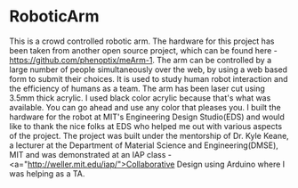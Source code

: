 # RoboticArm
This is a crowd controlled robotic arm. The hardware for this project has been taken from another open source project, which can be found here - https://github.com/phenoptix/meArm-1.
The arm can be controlled by a large number of people simultaneously over the web, by using a web based form to submit their choices. It is used to study human robot interaction and the efficiency of humans as a team.
The arm has been laser cut using 3.5mm thick acrylic. I used black color acrylic because that's what was available. You can go ahead and use any color that pleases you.
I built the hardware for the robot at MIT's Engineering Design Studio(EDS) and would like to thank the nice folks at EDS who helped me out with various aspects of the project. The project was built under the mentorship of Dr. Kyle Keane, a lecturer at the Department of Material Science and Engineering(DMSE), MIT and was demonstrated at an IAP class - <a="http://weller.mit.edu/iap/">Collaborative Design using Arduino</a> where I was helping as a TA.
